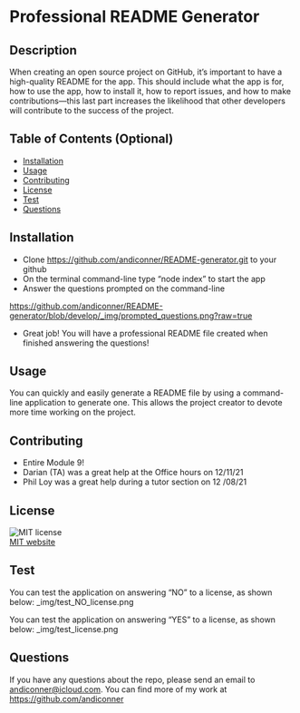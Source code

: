 
# Professional README Generator

## Description 

When creating an open source project on GitHub, it’s important to have a high-quality README for the app. This should include what the app is for, how to use the app, how to install it, how to report issues, and how to make contributions—this last part increases the likelihood that other developers will contribute to the success of the project.


## Table of Contents (Optional)

* [Installation](#installation)
* [Usage](#usage)
* [Contributing](#contributing)
* [License](#license)
* [Test](#test)
* [Questions](#questions)


## Installation

-	Clone https://github.com/andiconner/README-generator.git to your github
-	On the terminal command-line type “node index” to start the app
-	Answer the questions prompted on the command-line

https://github.com/andiconner/README-generator/blob/develop/_img/prompted_questions.png?raw=true

-	Great job! You will have a professional README file created when finished answering the questions!

## Usage 

You can quickly and easily generate a README file by using a command-line application to generate one. This allows the project creator to devote more time working on the project.

## Contributing

-	Entire Module 9!
-	Darian (TA) was a great help at the Office hours on 12/11/21
-	Phil Loy was a great help during a tutor section on 12 /08/21


## License
![MIT license](https://img.shields.io/badge/License-MIT-yellow.svg)</br>
<a href="https://opensource.org/licenses/MIT">MIT website</a>


## Test

You can test the application on answering “NO” to a license, as shown below:
_img/test_NO_license.png

You can test the application on answering “YES” to a license, as shown below:
_img/test_license.png

## Questions
If you have any questions about the repo, please send an email to andiconner@icloud.com. You can find more of my work at https://github.com/andiconner





